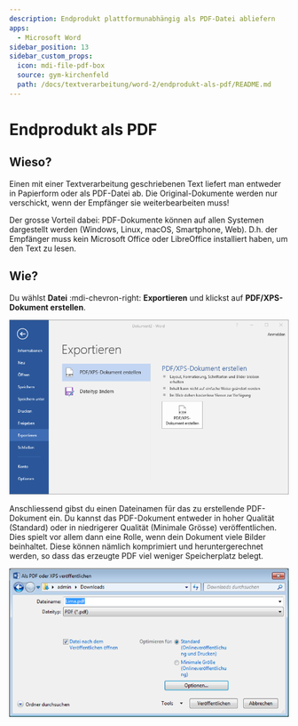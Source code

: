```yaml
---
description: Endprodukt plattformunabhängig als PDF-Datei abliefern
apps:
  - Microsoft Word
sidebar_position: 13
sidebar_custom_props:
  icon: mdi-file-pdf-box
  source: gym-kirchenfeld
  path: /docs/textverarbeitung/word-2/endprodukt-als-pdf/README.md
---
```


# Endprodukt als PDF




## Wieso?
Einen mit einer Textverarbeitung geschriebenen Text liefert man entweder in Papierform oder als PDF-Datei ab. Die Original-Dokumente werden nur verschickt, wenn der Empfänger sie weiterbearbeiten muss!

Der grosse Vorteil dabei: PDF-Dokumente können auf allen Systemen dargestellt werden (Windows, Linux, macOS, Smartphone, Web). D.h. der Empfänger muss kein Microsoft Office oder LibreOffice installiert haben, um den Text zu lesen.


## Wie?
Du wählst __Datei__ :mdi-chevron-right: __Exportieren__ und klickst auf __PDF/XPS-Dokument erstellen__.

![Exportieren](./images/datei-exportieren.ms.png)

Anschliessend gibst du einen Dateinamen für das zu erstellende PDF-Dokument ein. Du kannst das PDF-Dokument entweder in hoher Qualität (Standard) oder in niedrigerer Qualität (Minimale Grösse) veröffentlichen. Dies spielt vor allem dann eine Rolle, wenn dein Dokument viele Bilder beinhaltet. Diese können nämlich komprimiert und heruntergerechnet werden, so dass das erzeugte PDF viel weniger Speicherplatz belegt.

![Als PDF oder XPS veröffentlichen](./images/pdf-veroeffentlichen.ms.png)
